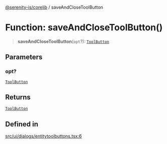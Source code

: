 [@serenity-is/corelib](../README.md) / saveAndCloseToolButton

# Function: saveAndCloseToolButton()

> **saveAndCloseToolButton**(`opt`?): [`ToolButton`](../interfaces/ToolButton.md)

## Parameters

### opt?

[`ToolButton`](../interfaces/ToolButton.md)

## Returns

[`ToolButton`](../interfaces/ToolButton.md)

## Defined in

[src/ui/dialogs/entitytoolbuttons.tsx:6](https://github.com/serenity-is/serenity/blob/master/packages/corelib/src/ui/dialogs/entitytoolbuttons.tsx#L6)
